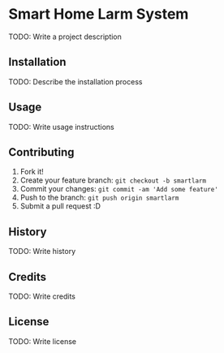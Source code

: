 # Smart Home Larm System

TODO: Write a project description

## Installation

TODO: Describe the installation process

## Usage

TODO: Write usage instructions

## Contributing

1. Fork it!
2. Create your feature branch: `git checkout -b smartlarm`
3. Commit your changes: `git commit -am 'Add some feature'`
4. Push to the branch: `git push origin smartlarm`
5. Submit a pull request :D

## History

TODO: Write history

## Credits

TODO: Write credits

## License

TODO: Write license

